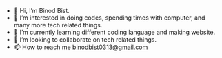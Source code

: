 - 👋 Hi, I’m Binod Bist.
- 👀 I’m interested in doing codes, spending times with computer, and many more tech related things.
- 🌱 I’m currently learning different coding language and making website.
- 💞️ I’m looking to collaborate on tech related things.
- 📫 How to reach me binodbist0313@gmail.com

<!---
binodbist0313/binodbist0313 is a ✨ special ✨ repository because its `README.md` (this file) appears on your GitHub profile.
You can click the Preview link to take a look at your changes.
--->
